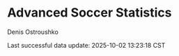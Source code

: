 # Advanced Soccer Statistics
Denis Ostroushko

<!-- gfm -->

Last successful data update: 2025-10-02 13:23:18 CST
